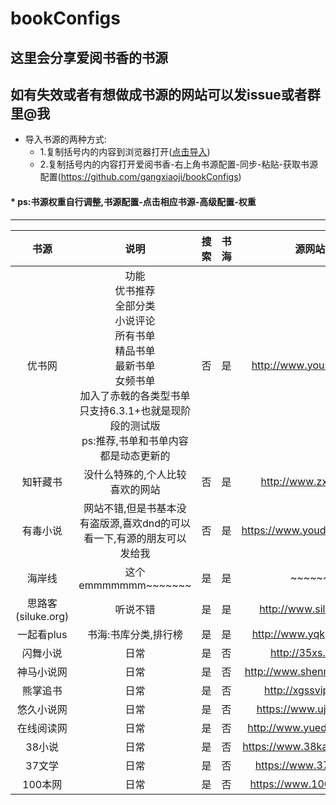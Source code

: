 # bookConfigs

这里会分享爱阅书香的书源</br>
---
如有失效或者有想做成书源的网站可以发issue或者群里@我
---
* 导入书源的两种方式:
	 * 1.复制括号内的内容到浏览器打开([点击导入](http://uee.me/aVJmy))
	 * 2.复制括号内的内容打开爱阅书香-右上角书源配置-同步-粘贴-获取书源配置(https://github.com/gangxiaoji/bookConfigs)
#### * ps:书源权重自行调整,书源配置-点击相应书源-高级配置-权重
------
|书源|说明|搜索|书海|源网站|
|:---:|:---:|:---:|:---:|:---:|
|优书网|功能</br>优书推荐</br>全部分类</br>小说评论</br>所有书单</br>精品书单</br>最新书单</br>女频书单</br>加入了赤戟的各类型书单</br>只支持6.3.1+也就是现阶段的测试版</br>ps:推荐,书单和书单内容都是动态更新的|否|是|http://www.yousuu.com/|
|知轩藏书|没什么特殊的,个人比较喜欢的网站|否|是|http://www.zxcs.me/|
|有毒小说|网站不错,但是书基本没有盗版源,喜欢dnd的可以看一下,有源的朋友可以发给我|否|是|https://www.youdubook.com|
|海岸线|这个emmmmmmm~~~~~~~|是|是|~~~~~~|
|思路客(siluke.org)|听说不错|是|是|http://www.siluke.org|
|一起看plus|书海:书库分类,排行榜|是|是|http://www.yqkplus.com|
|闪舞小说|日常|是|否|http://35xs.com/|
|神马小说网|日常|是|否|http://www.shenmaxs.com/|
|熊掌追书|日常|是|否|http://xgssvip.com/|
|悠久小说网|日常|是|否|https://www.ujxs.com/|
|在线阅读网|日常|是|否|http://www.yuedu88.com/|
|38小说|日常|是|否|https://www.38kanshu.com/|
|37文学|日常|是|否|https://www.37wx.top/|
|100本网|日常|是|否|https://www.100ben.net/|

